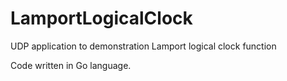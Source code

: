 # LamportLogicalClock
UDP application to demonstration Lamport logical clock function

Code written in Go language.
